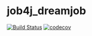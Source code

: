 # job4j_dreamjob
[![Build Status](https://travis-ci.com/AMakutsevi4/job4j_design.svg?branch=master)](https://travis-ci.com/AMakutsevi4/job4j_design)
[![codecov](https://codecov.io/gh/AMakutsevi4/job4j_design/branch/master/graph/badge.svg?token=tcg39QdiJf)](https://codecov.io/gh/AMakutsevi4/job4j_dreamjob)

